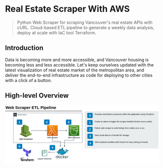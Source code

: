 # Real Estate Scraper With AWS
> Python Web Scraper for scraping Vancouver's real estate APIs with cURL. Cloud-based ETL pipeline to generate a weekly data analysis, deploy at scale with IaC tool Terraform.
## Introduction
Data is becoming more and more accessible, and Vancouver housing is becoming less and less accessible. Let's keep ourselves updated with the latest visualization of real estate market of the metropolitan area, and deliver the end-to-end infrastructure as code for deploying to other cities with a click of a button.
## High-level Overview
![ETL Pipeline Diagram](/images/real_estate_etl.png)
